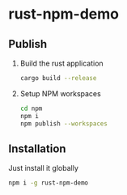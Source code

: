 # rust-npm-demo

## Publish

1. Build the rust application
   ```bash
   cargo build --release
   ```
2. Setup NPM workspaces
   ```bash
   cd npm
   npm i
   npm publish --workspaces
   ```

## Installation

Just install it globally

```bash
npm i -g rust-npm-demo
```
